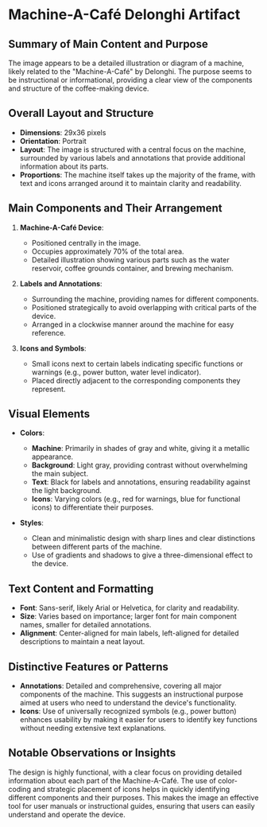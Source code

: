# Machine-A-Café Delonghi Artifact

## Summary of Main Content and Purpose
The image appears to be a detailed illustration or diagram of a machine, likely related to the "Machine-A-Café" by Delonghi. The purpose seems to be instructional or informational, providing a clear view of the components and structure of the coffee-making device.

## Overall Layout and Structure

- **Dimensions**: 29x36 pixels
- **Orientation**: Portrait
- **Layout**: The image is structured with a central focus on the machine, surrounded by various labels and annotations that provide additional information about its parts.
- **Proportions**: The machine itself takes up the majority of the frame, with text and icons arranged around it to maintain clarity and readability.

## Main Components and Their Arrangement

1. **Machine-A-Café Device**:
   - Positioned centrally in the image.
   - Occupies approximately 70% of the total area.
   - Detailed illustration showing various parts such as the water reservoir, coffee grounds container, and brewing mechanism.

2. **Labels and Annotations**:
   - Surrounding the machine, providing names for different components.
   - Positioned strategically to avoid overlapping with critical parts of the device.
   - Arranged in a clockwise manner around the machine for easy reference.

3. **Icons and Symbols**:
   - Small icons next to certain labels indicating specific functions or warnings (e.g., power button, water level indicator).
   - Placed directly adjacent to the corresponding components they represent.

## Visual Elements

- **Colors**:
  - **Machine**: Primarily in shades of gray and white, giving it a metallic appearance.
  - **Background**: Light gray, providing contrast without overwhelming the main subject.
  - **Text**: Black for labels and annotations, ensuring readability against the light background.
  - **Icons**: Varying colors (e.g., red for warnings, blue for functional icons) to differentiate their purposes.

- **Styles**:
  - Clean and minimalistic design with sharp lines and clear distinctions between different parts of the machine.
  - Use of gradients and shadows to give a three-dimensional effect to the device.

## Text Content and Formatting

- **Font**: Sans-serif, likely Arial or Helvetica, for clarity and readability.
- **Size**: Varies based on importance; larger font for main component names, smaller for detailed annotations.
- **Alignment**: Center-aligned for main labels, left-aligned for detailed descriptions to maintain a neat layout.

## Distinctive Features or Patterns

- **Annotations**: Detailed and comprehensive, covering all major components of the machine. This suggests an instructional purpose aimed at users who need to understand the device's functionality.
- **Icons**: Use of universally recognized symbols (e.g., power button) enhances usability by making it easier for users to identify key functions without needing extensive text explanations.

## Notable Observations or Insights

The design is highly functional, with a clear focus on providing detailed information about each part of the Machine-A-Café. The use of color-coding and strategic placement of icons helps in quickly identifying different components and their purposes. This makes the image an effective tool for user manuals or instructional guides, ensuring that users can easily understand and operate the device.